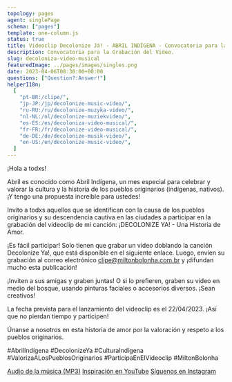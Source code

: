 ```yaml
---
topology: pages
agent: singlePage
schema: ["pages"]
template: one-column.js
status: true
title: Videoclip Decolonize Já! - ABRIL INDÍGENA - Convocatoria para la Grabación del Video
description: Convocatoria para la Grabación del Video.
slug: decoloniza-video-musical
featuredImage: ../pages/images/singles.png
date: 2023-04-06T08:30:00+00:00
questions: ["Question?:Answer!"]
helperI18n:
  [
    "pt-BR:/clipe/",
    "jp-JP:/jp/decolonize-music-video/",
    "ru-RU:/ru/decolonize-muzyka-video/",
    "nl-NL:/nl/decolonize-muziekvideo/",
    "es-ES:/es/decoloniza-video-musical/",
    "fr-FR:/fr/decolonize-video-musical/",
    "de-DE:/de/decolonize-musik-video/",
    "en-US:/en/decolonize-music-video/",
  ]
---
```


¡Hola a todxs!

Abril es conocido como Abril Indígena, un mes especial para celebrar y valorar la cultura y la historia de los pueblos originarios (indígenas, nativos). ¡Y tengo una propuesta increíble para ustedes!

Invito a todxs aquellos que se identifican con la causa de los pueblos originarios y su descendencia cautiva en las ciudades a participar en la grabación del videoclip de mi canción: ¡DECOLONIZE YA! - Una Historia de Amor.

¡Es fácil participar! Solo tienen que grabar un video doblando la canción Decolonize Ya!, que está disponible en el siguiente enlace. Luego, envíen su grabación al correo electrónico clipe@miltonbolonha.com.br y ¡difundan mucho esta publicación!

¡Inviten a sus amigas y graben juntas! O si lo prefieren, graben su video en medio del bosque, usando pinturas faciales o accesorios diversos. ¡Sean creativos!

La fecha prevista para el lanzamiento del videoclip es el 22/04/2023. ¡Así que no pierdan tiempo y participen!

Únanse a nosotros en esta historia de amor por la valoración y respeto a los pueblos originarios.

#AbrilIndígena #DecolonizeYa #CulturaIndígena #ValorizaALosPueblosOriginarios #ParticipaEnElVideoclip #MiltonBolonha

[Audio de la música (MP3)](https://miltonbolonha.com.br/decolonize-ja.mp3)
[Inspiración en YouTube](https://www.youtube.com/watch?v=2oPCV6kCNE0)
[Síguenos en Instagram](https://instagram.com/miltonbolonha_)
